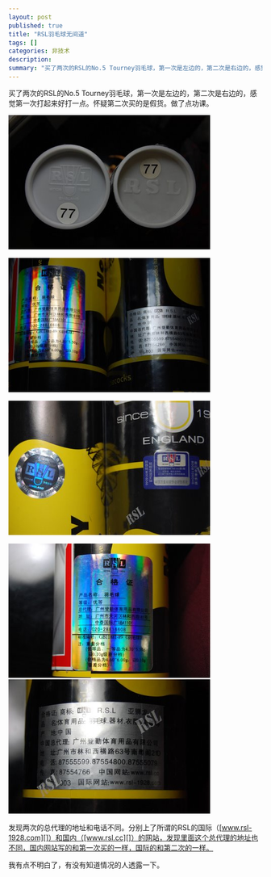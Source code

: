 ```yaml
---
layout: post
published: true
title: "RSL羽毛球无间道"
tags: []
categories: 非技术    
description: 
summary: "买了两次的RSL的No.5 Tourney羽毛球，第一次是左边的，第二次是右边的，感觉第一次打起来好打一点。怀疑第二次买的是假货。做了点功课。 发现两次的总代理的地址和电话不同。分别上了所谓的RSL的国际（www.rsl-1928.com）"
---
```

买了两次的RSL的No.5 Tourney羽毛球，第一次是左边的，第二次是右边的，感觉第一次打起来好打一点。怀疑第二次买的是假货。做了点功课。  
  
[![DSC_0001-709648.JPG][]][DSC_0001-709648.JPG 1]  


[![DSC_0003-702649.JPG][]][DSC_0003-702649.JPG 1]  


[![DSC_0004-720440.JPG][]][DSC_0004-720440.JPG 1]  


[![DSC_0007-709313.JPG][]][DSC_0007-709313.JPG 1] ![DSC_0006-710840.JPG][]

发现两次的总代理的地址和电话不同。分别上了所谓的RSL的国际（[www.rsl-1928.com][]）和国内（[www.rsl.cc][]）的网站，发现里面这个总代理的地址也不同，国内网站写的和第一次买的一样，国际的和第二次的一样。

我有点不明白了，有没有知道情况的人透露一下。

  
  
  
  
  



[DSC_0001-709648.JPG]: /images/DSC_0001-709648.JPG
[DSC_0001-709648.JPG 1]: /images/DSC_0001-715294.JPG
[DSC_0003-702649.JPG]: /images/DSC_0003-702649.JPG
[DSC_0003-702649.JPG 1]: /images/DSC_0003-712477.JPG
[DSC_0004-720440.JPG]: /images/DSC_0004-720440.JPG
[DSC_0004-720440.JPG 1]: /images/DSC_0004-738967.JPG
[DSC_0007-709313.JPG]: /images/DSC_0007-709313.JPG
[DSC_0007-709313.JPG 1]: /images/DSC_0007-715816.JPG
[DSC_0006-710840.JPG]: /images/DSC_0006-710840.JPG
[www.rsl-1928.com]: http://www.rsl-1928.com
[www.rsl.cc]: http://www.rsl.cc